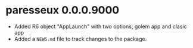 # paresseux 0.0.0.9000

* Added R6 object "AppLaunch" with two options, golem app and clasic app
* Added a `NEWS.md` file to track changes to the package.

